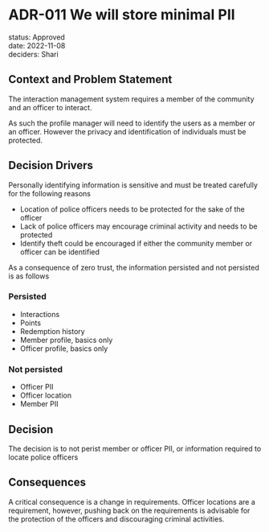 # ADR-011 We will store minimal PII
status: Approved  
date: 2022-11-08  
deciders: Shari

## Context and Problem Statement
The interaction management system requires a member of the community and an officer to interact.

As such the profile manager will need to identify the users as a member or an officer.  However the privacy and identification of individuals must be protected.

## Decision Drivers
Personally identifying information is sensitive and must be treated carefully for the following reasons
 * Location of police officers needs to be protected for the sake of the officer
 * Lack of police officers may encourage criminal activity and needs to be protected
 * Identify theft could be encouraged if either the community member or officer can be identified
 
As a consequence of zero trust, the information persisted and not persisted is as follows

### Persisted
 * Interactions
 * Points
 * Redemption history
 * Member profile, basics only
 * Officer profile, basics only
 
### Not persisted
 * Officer PII
 * Officer location
 * Member PII

## Decision
The decision is to not perist member or officer PII, or information required to locate police officers

## Consequences
A critical consequence is a change in requirements.  Officer locations are a requirement, however, pushing back on the requirements is advisable for the protection of the officers and discouraging criminal activities.

